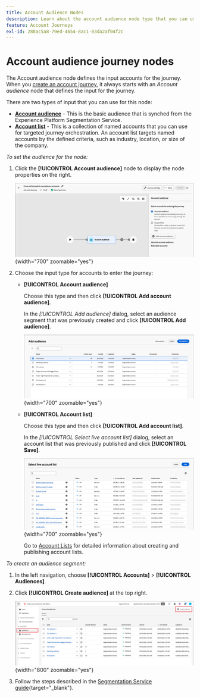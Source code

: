 ```yaml
---
title: Account Audience Nodes
description: Learn about the account audience node type that you can use for defining the input for your account journeys in Journey Optimizer B2B Edition.
feature: Account Journeys
exl-id: 288ac5a8-79ed-4654-8ac1-83da2af04f2c
---
```

# Account audience journey nodes

The Account audience node defines the input accounts for the journey. When you [create an account journey](./journey-overview.md#create-an-account-journey), it always starts with an _Account audience_ node that defines the input for the journey.

There are two types of input that you can use for this node:

* **[Account audience](../audiences/account-audience-overview.md)** - This is the basic audience that is synched from the Experience Platform Segmentation Service.
* **[Account list](../accounts/account-lists.md)** - This is a collection of named accounts that you can use for targeted journey orchestration. An account list targets named accounts by the defined criteria, such as industry, location, or size of the company.

_To set the audience for the node:_
   
1. Click the **[!UICONTROL Account audience]** node to display the node properties on the right.

   ![Account audience node](./assets/account-journey-account-audience-node.png){width="700" zoomable="yes"}

1. Choose the input type for accounts to enter the journey:

   * **[!UICONTROL Account audience]**

     Choose this type and then click **[!UICONTROL Add account audience]**.

     In the _[!UICONTROL Add audience]_ dialog, select an audience segment that was previously created and click **[!UICONTROL Add audience]**.

     ![Select an audience segment for the node](./assets/node-audience-add-dialog.png){width="700" zoomable="yes"}
     
   * **[!UICONTROL Account list]**

     Choose this type and then click **[!UICONTROL Add account list]**.

     In the _[!UICONTROL Select live account list]_ dialog, select an account list that was previously published and click **[!UICONTROL Save]**.

     ![Select a live account list for the node](./assets/account-journey-account-audience-select-account-list.png){width="700" zoomable="yes"}

     Go to [Account Lists](../accounts/account-lists.md) for detailed information about creating and publishing account lists.   

_To create an audience segment:_

1. In the left navigation, choose **[!UICONTROL Accounts]** > **[!UICONTROL Audiences]**.

1. Click **[!UICONTROL Create audience]** at the top right.

   ![Create an audience segment](./assets/audiences-list-create.png){width="800" zoomable="yes"}

1. Follow the steps described in the [Segmentation Service guide](https://experienceleague.adobe.com/en/docs/experience-platform/segmentation/ui/account-audiences){target="_blank"}.

